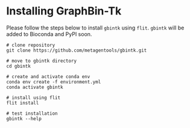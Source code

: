 # Installing GraphBin-Tk

Please follow the steps below to install `gbintk` using `flit`. `gbintk` will be added to Bioconda and PyPI soon.

```shell
# clone repository
git clone https://github.com/metagentools/gbintk.git

# move to gbintk directory
cd gbintk

# create and activate conda env
conda env create -f environment.yml
conda activate gbintk

# install using flit
flit install

# test installation
gbintk --help
```
